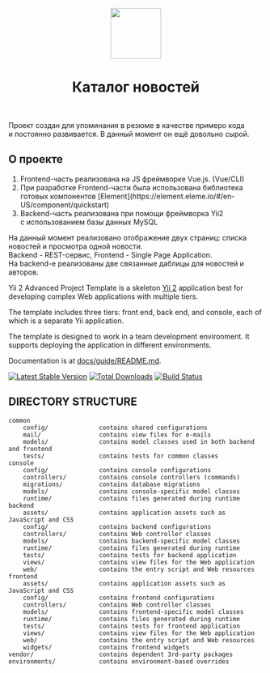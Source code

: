 <p align="center">
    <a href="https://github.com/yiisoft" target="_blank">
        <img src="https://avatars0.githubusercontent.com/u/993323" height="100px">
    </a>
    <h1 align="center">Каталог новостей</h1>
    <br>
</p>
<p>
Проект создан для упоминания в резюме в качестве примеро кода<br/>
и постоянно развивается. В данный момент он ещё довольно сырой.
</p>
<h2>О проекте</h2>
<ol>
<li>Frontend-часть реализована на JS фреймворке Vue.js. (Vue/CLI)</li>
<li>При разработке Frontend-части была использована библиотека
готовых компонентов 
[Element](https://element.eleme.io/#/en-US/component/quickstart)</li>
<li>Backend-часть реализована при помощи фреймворка Yii2<br>
с использованием базы данных MySQL</li>
</ol>

<p>
На данный момент реализовано отображение двух страниц: списка новостей
и просмотра одной новости.<br/>
Backend - REST-сервис, Frontend - Single Page Application.<br/>
На backend-е реализованы две связанные даблицы для новостей и авторов.
</p>



Yii 2 Advanced Project Template is a skeleton [Yii 2](http://www.yiiframework.com/) application best for
developing complex Web applications with multiple tiers.

The template includes three tiers: front end, back end, and console, each of which
is a separate Yii application.

The template is designed to work in a team development environment. It supports
deploying the application in different environments.

Documentation is at [docs/guide/README.md](docs/guide/README.md).

[![Latest Stable Version](https://img.shields.io/packagist/v/yiisoft/yii2-app-advanced.svg)](https://packagist.org/packages/yiisoft/yii2-app-advanced)
[![Total Downloads](https://img.shields.io/packagist/dt/yiisoft/yii2-app-advanced.svg)](https://packagist.org/packages/yiisoft/yii2-app-advanced)
[![Build Status](https://travis-ci.com/yiisoft/yii2-app-advanced.svg?branch=master)](https://travis-ci.com/yiisoft/yii2-app-advanced)

DIRECTORY STRUCTURE
-------------------

```
common
    config/              contains shared configurations
    mail/                contains view files for e-mails
    models/              contains model classes used in both backend and frontend
    tests/               contains tests for common classes    
console
    config/              contains console configurations
    controllers/         contains console controllers (commands)
    migrations/          contains database migrations
    models/              contains console-specific model classes
    runtime/             contains files generated during runtime
backend
    assets/              contains application assets such as JavaScript and CSS
    config/              contains backend configurations
    controllers/         contains Web controller classes
    models/              contains backend-specific model classes
    runtime/             contains files generated during runtime
    tests/               contains tests for backend application    
    views/               contains view files for the Web application
    web/                 contains the entry script and Web resources
frontend
    assets/              contains application assets such as JavaScript and CSS
    config/              contains frontend configurations
    controllers/         contains Web controller classes
    models/              contains frontend-specific model classes
    runtime/             contains files generated during runtime
    tests/               contains tests for frontend application
    views/               contains view files for the Web application
    web/                 contains the entry script and Web resources
    widgets/             contains frontend widgets
vendor/                  contains dependent 3rd-party packages
environments/            contains environment-based overrides
```
